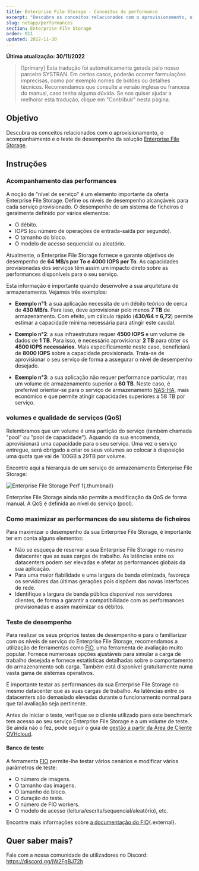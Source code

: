 ```yaml
---
title: Enterprise File Storage - Conceitos de performance
excerpt: "Descubra os conceitos relacionados com o aprovisionamento, o acompanhamento e o teste de desempenho da solução Enterprise File Storage"
slug: netapp/performances
section: Enterprise File Storage
order: 011
updated: 2022-11-30
---
```


**Última atualização: 30/11/2022**

> [!primary]
> Esta tradução foi automaticamente gerada pelo nosso parceiro SYSTRAN. Em certos casos, poderão ocorrer formulações imprecisas, como por exemplo nomes de botões ou detalhes técnicos. Recomendamos que consulte a versão inglesa ou francesa do manual, caso tenha alguma dúvida. Se nos quiser ajudar a melhorar esta tradução, clique em "Contribuir" nesta página.
>

## Objetivo

Descubra os conceitos relacionados com o aprovisionamento, o acompanhamento e o teste de desempenho da solução [Enterprise File Storage](https://www.ovhcloud.com/pt/storage-solutions/enterprise-file-storage/).

## Instruções

### Acompanhamento das performances

A noção de "nível de serviço" é um elemento importante da oferta Enterprise File Storage. Define os níveis de desempenho alcançáveis para cada serviço provisionado. O desempenho de um sistema de ficheiros é geralmente definido por vários elementos:

- O débito.
- IOPS (ou número de operações de entrada-saída por segundo).
- O tamanho do bloco.
- O modelo de acesso sequencial ou aleatório.

Atualmente, o Enterprise File Storage fornece e garante objetivos de desempenho de **64 MB/s por To e 4000 IOPS por To**. As capacidades provisionadas dos serviços têm assim um impacto direto sobre as performances disponíveis para o seu serviço.

Esta informação é importante quando desenvolve a sua arquitetura de armazenamento. Vejamos três exemplos:

- **Exemplo n°1**: a sua aplicação necessita de um débito teórico de cerca de **430 MB/s**. Para isso, deve aprovisionar pelo menos **7 TB** de armazenamento. Com efeito, um cálculo rápido (**430/64 = 6,72**) permite estimar a capacidade mínima necessária para atingir este caudal.

- **Exemplo n°2**: a sua infraestrutura requer **4500 IOPS** e um volume de dados de **1 TB**. Para isso, é necessário aprovisionar **2 TB** para obter os **4500 IOPS necessários**. Mais especificamente neste caso, beneficiará de **8000 IOPS** sobre a capacidade provisionada. Trata-se de aprovisionar o seu serviço de forma a assegurar o nível de desempenho desejado.

- **Exemplo n°3**: a sua aplicação não requer performance particular, mas um volume de armazenamento superior a **60 TB**. Neste caso, é preferível orientar-se para o serviço de armazenamento [NAS-HA](https://www.ovhcloud.com/pt/storage-solutions/nas-ha/), mais económico e que permite atingir capacidades superiores a 58 TB por serviço.

### volumes e qualidade de serviços (QoS)

Relembramos que um volume é uma partição do serviço (também chamada "pool" ou "pool de capacidade"). Aquando da sua encomenda, aprovisionará uma capacidade para o seu serviço. Uma vez o serviço entregue, será obrigado a criar os seus volumes ao colocar à disposição uma quota que vai de 100GB a 29TB por volume.

Encontre aqui a hierarquia de um serviço de armazenamento Enterprise File Storage:

![Enterprise File Storage Perf 1](images/Netapp_Hierarchie_2.png){.thumbnail}

Enterprise File Storage ainda não permite a modificação da QoS de forma manual. A QoS é definida ao nível do serviço (pool).

### Como maximizar as performances do seu sistema de ficheiros

Para maximizar o desempenho da sua Enterprise File Storage, é importante ter em conta alguns elementos:

- Não se esqueça de reservar a sua Enterprise File Storage no mesmo datacenter que as suas cargas de trabalho. As latências entre os datacenters podem ser elevadas e afetar as performances globais da sua aplicação.
- Para uma maior fiabilidade e uma largura de banda otimizada, favoreça os servidores das últimas gerações pois dispõem das novas interfaces de rede.
- Identifique a largura de banda pública disponível nos servidores clientes, de forma a garantir a compatibilidade com as performances provisionadas e assim maximizar os débitos.

### Teste de desempenho

Para realizar os seus próprios testes de desempenho e para o familiarizar com os níveis de serviço do Enterprise File Storage, recomendamos a utilização de ferramentas como [FIO](https://github.com/axboe/fio), uma ferramenta de avaliação muito popular. Fornece numerosas opções ajustáveis para simular a carga de trabalho desejada e fornece estatísticas detalhadas sobre o comportamento do armazenamento sob carga. Também está disponível gratuitamente numa vasta gama de sistemas operativos.

É importante testar as performances da sua Enterprise File Storage no mesmo datacenter que as suas cargas de trabalho. As latências entre os datacenters são demasiado elevadas durante o funcionamento normal para que tal avaliação seja pertinente.

Antes de iniciar o teste, verifique se o cliente utilizado para este benchmark tem acesso ao seu serviço Enterprise File Storage e a um volume de teste. Se ainda não o fez, pode seguir o guia de [gestão a partir da Área de Cliente OVHcloud](https://docs.ovh.com/pt/storage/file-storage/netapp/control-panel/).

#### Banco de teste

A ferramenta [FIO](https://github.com/axboe/fio) permite-lhe testar vários cenários e modificar vários parâmetros de teste:

- O número de imagens.
- O tamanho das imagens.
- O tamanho do bloco.
- O duração do teste.
- O número de FIO workers.
- O modelo de acesso (leitura/escrita/sequencial/aleatório), etc.

Encontre mais informações sobre [a documentação do FIO](https://fio.readthedocs.io/en/latest/index.html){.external}.

## Quer saber mais?

Fale com a nossa comunidade de utilizadores no Discord: <https://discord.gg/jW2FgBJ72h>
